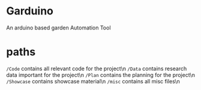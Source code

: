 # Garduino
An arduino based garden Automation Tool 

# paths
`/Code` contains all relevant code for the project\n
`/Data` contains research data important for the project\n
`/Plan` contains the planning for the project\n
`/Showcase` contains showcase material\n
`/misc` contains all misc files\n
